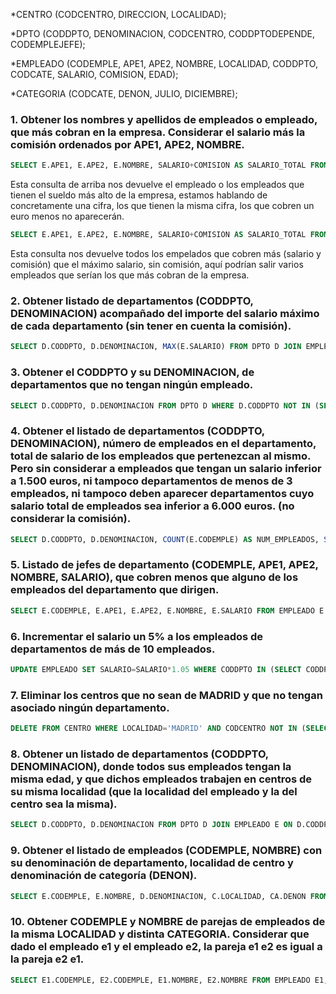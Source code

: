 
*CENTRO (CODCENTRO, DIRECCION, LOCALIDAD); 

*DPTO (CODDPTO, DENOMINACION, CODCENTRO, 
CODDPTODEPENDE, CODEMPLEJEFE);

*EMPLEADO (CODEMPLE, APE1, APE2, NOMBRE, LOCALIDAD, CODDPTO, CODCATE, SALARIO, COMISION, EDAD);

*CATEGORIA (CODCATE, DENON, JULIO, DICIEMBRE);
### 1. Obtener los nombres y apellidos de empleados o empleado, que más cobran en la empresa. Considerar el salario más la comisión ordenados por APE1, APE2, NOMBRE.
```sql
SELECT E.APE1, E.APE2, E.NOMBRE, SALARIO+COMISION AS SALARIO_TOTAL FROM EMPLEADO E WHERE SALARIO+COMISION>=(SELECT MAX(SALARIO+COMISION) FROM EMPLEADO);
```
Esta consulta de arriba nos devuelve el empleado o los empleados que tienen el sueldo más alto de la empresa, estamos hablando de concretamente una cifra, los que tienen la misma cifra, los que cobren un euro menos no aparecerán.
```SQL
SELECT E.APE1, E.APE2, E.NOMBRE, SALARIO+COMISION AS SALARIO_TOTAL FROM EMPLEADO E WHERE SALARIO+COMISION>=(SELECT MAX(SALARIO) FROM EMPLEADO);
```
Esta consulta nos devuelve todos los empelados que cobren más (salario y comisión) que el máximo salario, sin comisión, aquí podrían salir varios empleados que serían los que más cobran de la empresa.
### 2. Obtener listado de departamentos (CODDPTO, DENOMINACION) acompañado del importe del salario máximo de cada departamento (sin tener en cuenta la comisión).
```sql
SELECT D.CODDPTO, D.DENOMINACION, MAX(E.SALARIO) FROM DPTO D JOIN EMPLEADO E ON CODDPTO.D=CODDPTO.E GROUP BY D.CODDPTO, D.DENOMINACION;
```
### 3. Obtener el CODDPTO y su DENOMINACION, de departamentos que no tengan ningún empleado.
```SQL
SELECT D.CODDPTO, D.DENOMINACION FROM DPTO D WHERE D.CODDPTO NOT IN (SELECT CODDPTO FROM EMPLEADO);
```
### 4. Obtener el listado de departamentos (CODDPTO, DENOMINACION), número de empleados en el departamento, total de salario de los empleados que pertenezcan al mismo. Pero sin considerar a empleados que tengan un salario inferior a 1.500 euros, ni tampoco departamentos de menos de 3 empleados, ni tampoco deben aparecer departamentos cuyo salario total de empleados sea inferior a 6.000 euros. (no considerar la comisión).
```SQL
SELECT D.CODDPTO, D.DENOMINACION, COUNT(E.CODEMPLE) AS NUM_EMPLEADOS, SUM(E.SALARIO) AS TOTAL_SALARIO FROM DPTO D JOIN EMPLEADO E ON D.CODDPTO=E.CODDPTO GROUP BY D.CODDPTO, D.DENOMINACION HAVING COUNT(E.CODEMPLE)>=3 AND SUM(E.SALARIO)>=6000 AND MIN(E.SALARIO)>=1500;
```
### 5. Listado de jefes de departamento (CODEMPLE, APE1, APE2, NOMBRE, SALARIO), que cobren menos que alguno de los empleados del departamento que dirigen.
```sql
SELECT E.CODEMPLE, E.APE1, E.APE2, E.NOMBRE, E.SALARIO FROM EMPLEADO E JOIN DPTO D ON E.CODEMPLE=D.CODEMPLEJEFE WHERE E.SALARIO<(SELECT MIN(SALARIO) FROM EMPLEADO WHERE CODDPTO=E.CODDPTO);
```
### 6. Incrementar el salario un 5% a los empleados de departamentos de más de 10 empleados.
```SQL
UPDATE EMPLEADO SET SALARIO=SALARIO*1.05 WHERE CODDPTO IN (SELECT CODDPTO, COUNT(CODEMPLE) FROM EMPLEADO GROUP BY CODDPTO HAVING COUNT(CODEMPLE)>10);
```
### 7. Eliminar los centros que no sean de MADRID y que no tengan asociado ningún departamento.
```SQL
DELETE FROM CENTRO WHERE LOCALIDAD='MADRID' AND CODCENTRO NOT IN (SELECT CODCENTRO FROM DPTO);
```
### 8. Obtener un listado de departamentos (CODDPTO, DENOMINACION), donde todos sus empleados tengan la misma edad, y que dichos empleados trabajen en centros de su misma localidad (que la localidad del empleado y la del centro sea la misma).
```sql
SELECT D.CODDPTO, D.DENOMINACION FROM DPTO D JOIN EMPLEADO E ON D.CODDPTO=D.CODDPTO JOIN CENTRO C ON E.CODCENTRO=C.CODCENTRO GROUP BY D.CODDPTO, D.DENOMINACON HAVING COUNT(DISTINCT E.NOMBRE)=1 AND COUNT(DISTINCT C.LOCALIDAD)=1;
```
### 9. Obtener el listado de empleados (CODEMPLE, NOMBRE) con su denominación de departamento, localidad de centro y denominación de categoría (DENON).
```SQL
SELECT E.CODEMPLE, E.NOMBRE, D.DENOMINACION, C.LOCALIDAD, CA.DENON FROM EMPLEADO E JOIN DPTO D ON E.CODDPTO=D.CODDPTO JOIN CENTRO C ON E.CODCENTRO=C.CODCENTRO JOIN CATEGORIA CA ON E.CODCATE=CA.CODCATE;
```
### 10. Obtener CODEMPLE y NOMBRE de parejas de empleados de la misma LOCALIDAD y distinta CATEGORIA. Considerar que dado el empleado e1 y el empleado e2, la pareja e1 e2 es igual a la pareja e2 e1.
```SQL
SELECT E1.CODEMPLE, E2.CODEMPLE, E1.NOMBRE, E2.NOMBRE FROM EMPLEADO E1, EMPLEADO E2 WHERE E1.LOCALIDAD=E2.LOCALIDAD AND E1.CODCAT!=E2.CODCAT;
```